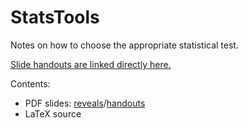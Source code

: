 # StatsTools

Notes on how to choose the appropriate statistical test.

[Slide handouts are linked directly here.](https://github.com/andrewhw/StatsTools/blob/main/ChoosingAStatisticalTestToDiscernDistributions-handout.pdf)

Contents:
- PDF slides: [reveals](https://github.com/andrewhw/StatsTools/blob/main/ChoosingAStatisticalTestToDiscernDistributions.pdf)/[handouts](https://github.com/andrewhw/StatsTools/blob/main/ChoosingAStatisticalTestToDiscernDistributions-handout.pdf)
- LaTeX source


